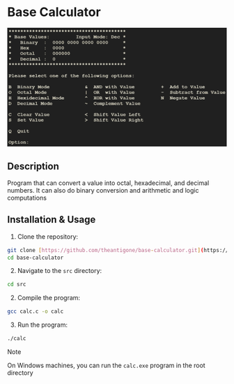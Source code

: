 # Base Calculator 

![Program Menu Screen](/data/external/program_screen.png)

## Description
Program that can convert a value into octal, hexadecimal, and decimal numbers. It can also do binary conversion and arithmetic and logic computations

## Installation & Usage
1. Clone the repository:
```bash
git clone [https://github.com/theantigone/base-calculator.git](https://github.com/theantigone/base-calculator.git)
cd base-calculator
```

2. Navigate to the `src` directory:
```bash
cd src
```

2. Compile the program:
```bash
gcc calc.c -o calc
```

3. Run the program:
```bash
./calc
```

> [!NOTE]
> On Windows machines, you can run the `calc.exe` program in the root directory
